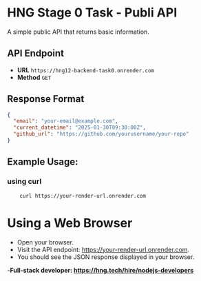 # HNG Stage 0 Task - Publi API
A simple public API that returns basic information.

## API Endpoint
- **URL** `https://hng12-backend-task0.onrender.com`
- **Method** `GET`

## Response Format
```json
{
  "email": "your-email@example.com",
  "current_datetime": "2025-01-30T09:30:00Z",
  "github_url": "https://github.com/yourusername/your-repo"
}
 ```
## Example Usage:
### using curl
```curl
    curl https://your-render-url.onrender.com
```

# Using a Web Browser
 - Open your browser.
 - Visit the API endpoint: https://your-render-url.onrender.com.
 - You should see the JSON response displayed in your browser.

 -**Full-stack developer: https://hng.tech/hire/nodejs-developers**
